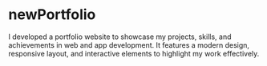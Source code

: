 # newPortfolio
I developed a portfolio website to showcase my projects, skills, and achievements in web and app development. It features a modern design, responsive layout, and interactive elements to highlight my work effectively.
